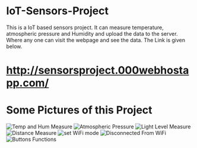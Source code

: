# IoT-Sensors-Project
This is a IoT based sensors project. It can measure temperature, atmospheric pressure and Humidity and upload the data to the server.
Where any one can visit the webpage and see the data. The Link is given below.

# http://sensorsproject.000webhostapp.com/
# Some Pictures of this Project
![Temp and Hum Measure](https://github.com/shuvabratadey/IoT-Sensors-Project/blob/main/photos/Temp%20and%20Hum%20Measure.jpg)
![Atmospheric Pressure](https://github.com/shuvabratadey/IoT-Sensors-Project/blob/main/photos/Atmospheric%20Pressure.jpg)
![Light Level Measure](https://github.com/shuvabratadey/IoT-Sensors-Project/blob/main/photos/Light%20Level%20Measure.jpg)
![Distance Measure](https://github.com/shuvabratadey/IoT-Sensors-Project/blob/main/photos/Distance%20Measure.jpg)
![set WiFi mode](https://github.com/shuvabratadey/IoT-Sensors-Project/blob/main/photos/set%20WiFi%20mode.jpg)
![Disconnected From WiFi](https://github.com/shuvabratadey/IoT-Sensors-Project/blob/main/photos/Disconnected%20From%20WiFi.jpg)
![Buttons Functions](https://github.com/shuvabratadey/IoT-Sensors-Project/blob/main/photos/Buttons%20Functions.jpg)
